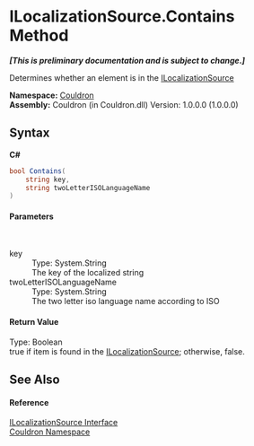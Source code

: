 # ILocalizationSource.Contains Method 
 _**\[This is preliminary documentation and is subject to change.\]**_

Determines whether an element is in the <a href="T_Couldron_ILocalizationSource">ILocalizationSource</a>

**Namespace:**&nbsp;<a href="N_Couldron">Couldron</a><br />**Assembly:**&nbsp;Couldron (in Couldron.dll) Version: 1.0.0.0 (1.0.0.0)

## Syntax

**C#**<br />
``` C#
bool Contains(
	string key,
	string twoLetterISOLanguageName
)
```


#### Parameters
&nbsp;<dl><dt>key</dt><dd>Type: System.String<br />The key of the localized string</dd><dt>twoLetterISOLanguageName</dt><dd>Type: System.String<br />The two letter iso language name according to ISO</dd></dl>

#### Return Value
Type: Boolean<br />true if item is found in the <a href="T_Couldron_ILocalizationSource">ILocalizationSource</a>; otherwise, false.

## See Also


#### Reference
<a href="T_Couldron_ILocalizationSource">ILocalizationSource Interface</a><br /><a href="N_Couldron">Couldron Namespace</a><br />